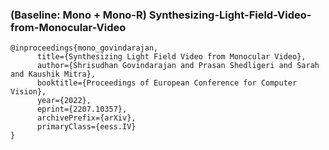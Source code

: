 ### (Baseline: Mono + Mono-R) Synthesizing-Light-Field-Video-from-Monocular-Video

```
@inproceedings{mono_govindarajan,
      title={Synthesizing Light Field Video from Monocular Video},
      author={Shrisudhan Govindarajan and Prasan Shedligeri and Sarah and Kaushik Mitra},
      booktitle={Proceedings of European Conference for Computer Vision},
      year={2022},
      eprint={2207.10357},
      archivePrefix={arXiv},
      primaryClass={eess.IV}
}
```
